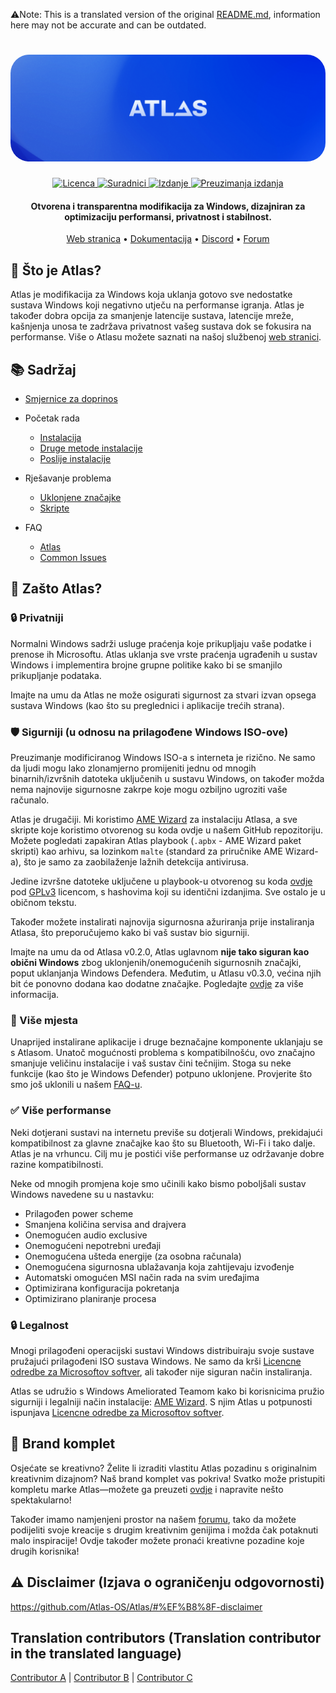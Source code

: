 ⚠️Note: This is a translated version of the original [README.md](https://github.com/Atlas-OS/Atlas/blob/main/README.md), information here may not be accurate and can be outdated.
<h1 align="center">
  <a href="http://atlasos.net"><img src="https://github.com/Atlas-OS/branding/blob/main/github-banner.png" alt="Atlas" width="900" style="border-radius: 30px"></a>
</h1>
  <p align="center">
    <a href="https://github.com/Atlas-OS/Atlas/blob/main/LICENSE">
      <img alt="Licenca" src="https://img.shields.io/github/license/atlas-os/atlas?style=for-the-badge&logo=github&color=1A91FF"/>
    </a>
    <a href="https://github.com/Atlas-OS/Atlas/graphs/contributors">
      <img alt="Suradnici" src="https://img.shields.io/github/contributors/atlas-os/atlas?style=for-the-badge&color=1A91FF" />
    </a>
    <a href="https://github.com/Atlas-OS/Atlas/releases/latest">
      <img alt="Izdanje" src="https://img.shields.io/github/release/atlas-os/atlas?style=for-the-badge&color=1A91FF" />
    </a>
    <a href="https://github.com/Atlas-OS/Atlas/releases">
      <img alt="Preuzimanja izdanja" src="https://img.shields.io/github/downloads/Atlas-OS/Atlas/total?style=for-the-badge&logo=github&color=1A91FF" />
    </a>
  </p>
<h4 align="center">Otvorena i transparentna modifikacija za Windows, dizajniran za optimizaciju performansi, privatnost i stabilnost.</h4>

<p align="center">
  <a href="https://atlasos.net">Web stranica</a>
  •
  <a href="https://docs.atlasos.net">Dokumentacija</a>
  •
  <a href="https://discord.atlasos.net" target="_blank">Discord</a>
  •
  <a href="https://forum.atlasos.net">Forum</a>
</p>

## 🤔 **Što je Atlas?**

Atlas je modifikacija za Windows koja uklanja gotovo sve nedostatke sustava Windows koji negativno utječu na performanse igranja.
Atlas je također dobra opcija za smanjenje latencije sustava, latencije mreže, kašnjenja unosa te zadržava privatnost vašeg sustava dok se fokusira na performanse.
Više o Atlasu možete saznati na našoj službenoj [web stranici](https://atlasos.net).

## 📚 **Sadržaj**

- [Smjernice za doprinos](https://docs.atlasos.net/contributions)

- Početak rada
  - [Instalacija](https://docs.atlasos.net/getting-started/installation)
  - [Druge metode instalacije](https://docs.atlasos.net/getting-started/other-installation-methods/no-usb)
  - [Poslije instalacije](https://docs.atlasos.net/getting-started/post-installation/drivers)

- Rješavanje problema
  - [Uklonjene značajke](https://docs.atlasos.net/troubleshooting/removed-features)
  - [Skripte](https://docs.atlasos.net/troubleshooting/scripts)

- FAQ
  - [Atlas](https://atlasos.net/faq)
  - [Common Issues](https://docs.atlasos.net/troubleshooting/common-issues/hyper-v/)

## 👀 **Zašto Atlas?**

### 🔒 Privatniji
Normalni Windows sadrži usluge praćenja koje prikupljaju vaše podatke i prenose ih Microsoftu.
Atlas uklanja sve vrste praćenja ugrađenih u sustav Windows i implementira brojne grupne politike kako bi se smanjilo prikupljanje podataka.

Imajte na umu da Atlas ne može osigurati sigurnost za stvari izvan opsega sustava Windows (kao što su preglednici i aplikacije trećih strana).

### 🛡️ Sigurniji (u odnosu na prilagođene Windows ISO-ove)
Preuzimanje modificiranog Windows ISO-a s interneta je rizično. Ne samo da ljudi mogu lako zlonamjerno promijeniti jednu od mnogih binarnih/izvršnih datoteka uključenih u sustavu Windows, on također možda nema najnovije sigurnosne zakrpe koje mogu ozbiljno ugroziti vaše računalo.

Atlas je drugačiji. Mi koristimo [AME Wizard](https://ameliorated.io) za instalaciju Atlasa, a sve skripte koje koristimo otvorenog su koda ovdje u našem GitHub repozitoriju. Možete pogledati zapakiran Atlas playbook (`.apbx` - AME Wizard paket skripti) kao arhivu, sa lozinkom `malte` (standard za priručnike AME Wizard-a), što je samo za zaobilaženje lažnih detekcija antivirusa.

Jedine izvršne datoteke uključene u playbook-u otvorenog su koda [ovdje](https://github.com/Atlas-OS/Atlas-Utilities) pod [GPLv3](https://github.com/Atlas-OS/Atlas-Utilities/blob/main/LICENSE) licencom, s hashovima koji su identični izdanjima. Sve ostalo je u običnom tekstu.

Također možete instalirati najnovija sigurnosna ažuriranja prije instaliranja Atlasa, što preporučujemo kako bi vaš sustav bio sigurniji.

Imajte na umu da od Atlasa v0.2.0, Atlas uglavnom **nije tako siguran kao obični Windows** zbog uklonjenih/onemogućenih sigurnosnih značajki, poput uklanjanja Windows Defendera. Međutim, u Atlasu v0.3.0, većina njih bit će ponovno dodana kao dodatne značajke. Pogledajte [ovdje](https://docs.atlasos.net/troubleshooting/removed-features/) za više informacija.

### 🚀 Više mjesta
Unaprijed instalirane aplikacije i druge beznačajne komponente uklanjaju se s Atlasom. Unatoč mogućnosti problema s kompatibilnošću, ovo značajno smanjuje veličinu instalacije i vaš sustav čini tečnijim. Stoga su neke funkcije (kao što je Windows Defender) potpuno uklonjene.
Provjerite što smo još uklonili u našem [FAQ-u](https://docs.atlasos.net/troubleshooting/removed-features).

### ✅ Više performanse
Neki dotjerani sustavi na internetu previše su dotjerali Windows, prekidajući kompatibilnost za glavne značajke kao što su Bluetooth, Wi-Fi i tako dalje.
Atlas je na vrhuncu. Cilj mu je postići više performanse uz održavanje dobre razine kompatibilnosti.

Neke od mnogih promjena koje smo učinili kako bismo poboljšali sustav Windows navedene su u nastavku:
- Prilagođen power scheme
- Smanjena količina servisa and drajvera
- Onemogućen audio exclusive
- Onemogućeni nepotrebni uređaji
- Onemogućena ušteda energije (za osobna računala)
- Onemogućena sigurnosna ublažavanja koja zahtijevaju izvođenje
- Automatski omogućen MSI način rada na svim uređajima
- Optimizirana konfiguracija pokretanja
- Optimizirano planiranje procesa

### 🔒 Legalnost
Mnogi prilagođeni operacijski sustavi Windows distribuiraju svoje sustave pružajući prilagođeni ISO sustava Windows. Ne samo da krši [Licencne odredbe za Microsoftov softver](https://www.microsoft.com/en-us/Useterms/Retail/Windows/10/Useterms_Retail_Windows_10_Croatian.htm), ali također nije siguran način instaliranja.

Atlas se udružio s Windows Ameliorated Teamom kako bi korisnicima pružio sigurniji i legalniji način instalacije: [AME Wizard](https://ameliorated.io). S njim Atlas u potpunosti ispunjava [Licencne odredbe za Microsoftov softver](https://www.microsoft.com/en-us/Useterms/Retail/Windows/10/Useterms_Retail_Windows_10_Croatian.htm).

## 🎨 Brand komplet
Osjećate se kreativno? Želite li izraditi vlastitu Atlas pozadinu s originalnim kreativnim dizajnom? Naš brand komplet vas pokriva!
Svatko može pristupiti kompletu marke Atlas—možete ga preuzeti [ovdje](https://github.com/Atlas-OS/branding/archive/refs/heads/main.zip) i napravite nešto spektakularno!

Također imamo namjenjeni prostor na našem [forumu](https://forum.atlasos.net/t/art-showcase), tako da možete podijeliti svoje kreacije s drugim kreativnim genijima i možda čak potaknuti malo inspiracije! Ovdje također možete pronaći kreativne pozadine koje drugih korisnika!

## ⚠️ Disclaimer (Izjava o ograničenju odgovornosti)
https://github.com/Atlas-OS/Atlas/#%EF%B8%8F-disclaimer

## Translation contributors (Translation contributor in the translated language)
[Contributor A](https://github.com/A) |
[Contributor B](https://github.com/B) |
[Contributor C](https://github.com/C)
